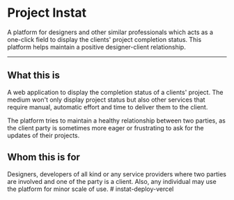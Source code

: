 # Project Instat

A platform for designers and other similar professionals which acts as a one-click field to display the clients' project completion status. This platform helps maintain a positive designer-client relationship.

---

## What this is

A web application to display the completion status of a clients' project. The medium won't only display project status but also other services that require manual, automatic effort and time to deliver them to the client.

The platform tries to maintain a healthy relationship between two parties, as the client party is sometimes more eager or frustrating to ask for the updates of their projects.

## Whom this is for

Designers, developers of all kind or any service providers where two parties are involved and one of the party is a client. Also, any individual may use the platform for minor scale of use.
#   i n s t a t - d e p l o y - v e r c e l  
 